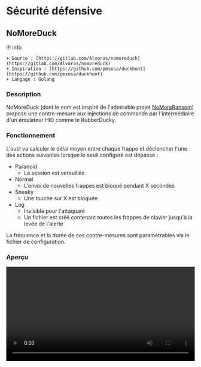 # Sécurité défensive

## NoMoreDuck

!!! info

	+ Source : [https://gitlab.com/Alvoras/nomoreduck](https://gitlab.com/Alvoras/nomoreduck)
	+ Inspiration : [https://github.com/pmsosa/duckhunt](https://github.com/pmsosa/duckhunt)
	+ Langage : Golang

### Description

NoMoreDuck (dont le nom est inspiré de l'admirable projet [NoMoreRansom](https://www.nomoreransom.org/)) propose une contre-mesure aux injections de commande par l'intermédiaire d'un émulateur HID comme le RubberDucky.

### Fonctionnement

L'outil va calculer le délai moyen entre chaque frappe et déclencher l'une des actions suivantes lorsque le seuil configuré est dépassé :

+ Paranoid
	+ La session est verouillée
+ Normal
	+ L'envoi de nouvelles frappes est bloqué pendant X secondes
+ Sneaky
	+ Une touche sur X est bloquée
+ Log
	+ Invisible pour l'attaquant
	+ Un fichier est créé contenant toutes les frappes de clavier jusqu'à la levée de l'alerte

La fréquence et la durée de ces contre-mesures sont paramétrables via le fichier de configuration.

### Aperçu

<center>
<video alt="NoMoreDuck Demo" width="100%" controls>
  <source src="/assets/defsec/nomoreduck/media/demo.webm" type="video/webm">
Your browser does not support the video tag.
</video>
</center>

